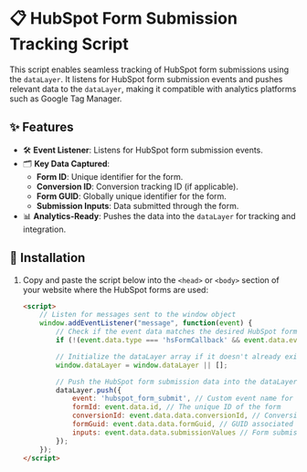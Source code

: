 # 📋 HubSpot Form Submission Tracking Script

This script enables seamless tracking of HubSpot form submissions using the `dataLayer`. It listens for HubSpot form submission events and pushes relevant data to the `dataLayer`, making it compatible with analytics platforms such as Google Tag Manager.

## ✨ Features
- 🛠️ **Event Listener**: Listens for HubSpot form submission events.
- 🗂️ **Key Data Captured**:
  - **Form ID**: Unique identifier for the form.
  - **Conversion ID**: Conversion tracking ID (if applicable).
  - **Form GUID**: Globally unique identifier for the form.
  - **Submission Inputs**: Data submitted through the form.
- 📊 **Analytics-Ready**: Pushes the data into the `dataLayer` for tracking and integration.

## 🚀 Installation

1. Copy and paste the script below into the `<head>` or `<body>` section of your website where the HubSpot forms are used:
   ```html
   <script>
       // Listen for messages sent to the window object
       window.addEventListener("message", function(event) {
           // Check if the event data matches the desired HubSpot form submission callback
           if (!(event.data.type === 'hsFormCallback' && event.data.eventName === 'onFormSubmitted')) return;

           // Initialize the dataLayer array if it doesn't already exist
           window.dataLayer = window.dataLayer || [];

           // Push the HubSpot form submission data into the dataLayer for analytics tracking
           dataLayer.push({
               event: 'hubspot_form_submit', // Custom event name for form submission
               formId: event.data.id, // The unique ID of the form
               conversionId: event.data.data.conversionId, // Conversion ID (if applicable)
               formGuid: event.data.data.formGuid, // GUID associated with the form
               inputs: event.data.data.submissionValues // Form submission inputs
           });
       });
   </script>
